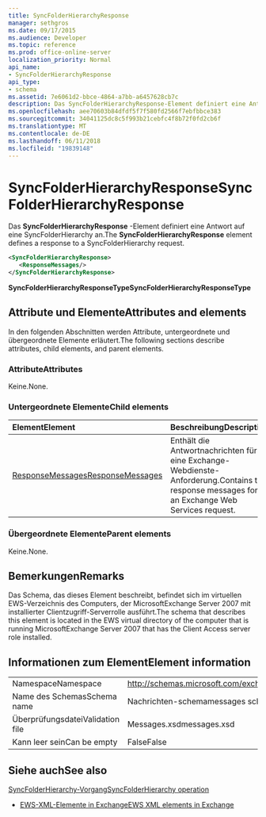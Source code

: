 ```yaml
---
title: SyncFolderHierarchyResponse
manager: sethgros
ms.date: 09/17/2015
ms.audience: Developer
ms.topic: reference
ms.prod: office-online-server
localization_priority: Normal
api_name:
- SyncFolderHierarchyResponse
api_type:
- schema
ms.assetid: 7e6061d2-bbce-4864-a7bb-a6457628cb7c
description: Das SyncFolderHierarchyResponse-Element definiert eine Antwort auf eine SyncFolderHierarchy an.
ms.openlocfilehash: aee70603b84dfdf5f7f580fd2566f7ebfbbce383
ms.sourcegitcommit: 34041125dc8c5f993b21cebfc4f8b72f0fd2cb6f
ms.translationtype: MT
ms.contentlocale: de-DE
ms.lasthandoff: 06/11/2018
ms.locfileid: "19839148"
---
```

# <a name="syncfolderhierarchyresponse"></a><span data-ttu-id="b5903-103">SyncFolderHierarchyResponse</span><span class="sxs-lookup"><span data-stu-id="b5903-103">SyncFolderHierarchyResponse</span></span>

<span data-ttu-id="b5903-104">Das **SyncFolderHierarchyResponse** -Element definiert eine Antwort auf eine SyncFolderHierarchy an.</span><span class="sxs-lookup"><span data-stu-id="b5903-104">The **SyncFolderHierarchyResponse** element defines a response to a SyncFolderHierarchy request.</span></span> 
  
```xml
<SyncFolderHierarchyResponse>
   <ResponseMessages/>
</SyncFolderHierarchyResponse>
```

 <span data-ttu-id="b5903-105">**SyncFolderHierarchyResponseType**</span><span class="sxs-lookup"><span data-stu-id="b5903-105">**SyncFolderHierarchyResponseType**</span></span>
## <a name="attributes-and-elements"></a><span data-ttu-id="b5903-106">Attribute und Elemente</span><span class="sxs-lookup"><span data-stu-id="b5903-106">Attributes and elements</span></span>

<span data-ttu-id="b5903-107">In den folgenden Abschnitten werden Attribute, untergeordnete und übergeordnete Elemente erläutert.</span><span class="sxs-lookup"><span data-stu-id="b5903-107">The following sections describe attributes, child elements, and parent elements.</span></span>
  
### <a name="attributes"></a><span data-ttu-id="b5903-108">Attribute</span><span class="sxs-lookup"><span data-stu-id="b5903-108">Attributes</span></span>

<span data-ttu-id="b5903-109">Keine.</span><span class="sxs-lookup"><span data-stu-id="b5903-109">None.</span></span>
  
### <a name="child-elements"></a><span data-ttu-id="b5903-110">Untergeordnete Elemente</span><span class="sxs-lookup"><span data-stu-id="b5903-110">Child elements</span></span>

|<span data-ttu-id="b5903-111">**Element**</span><span class="sxs-lookup"><span data-stu-id="b5903-111">**Element**</span></span>|<span data-ttu-id="b5903-112">**Beschreibung**</span><span class="sxs-lookup"><span data-stu-id="b5903-112">**Description**</span></span>|
|:-----|:-----|
|[<span data-ttu-id="b5903-113">ResponseMessages</span><span class="sxs-lookup"><span data-stu-id="b5903-113">ResponseMessages</span></span>](responsemessages.md) <br/> |<span data-ttu-id="b5903-114">Enthält die Antwortnachrichten für eine Exchange-Webdienste-Anforderung.</span><span class="sxs-lookup"><span data-stu-id="b5903-114">Contains the response messages for an Exchange Web Services request.</span></span>  <br/> |
   
### <a name="parent-elements"></a><span data-ttu-id="b5903-115">Übergeordnete Elemente</span><span class="sxs-lookup"><span data-stu-id="b5903-115">Parent elements</span></span>

<span data-ttu-id="b5903-116">Keine.</span><span class="sxs-lookup"><span data-stu-id="b5903-116">None.</span></span>
  
## <a name="remarks"></a><span data-ttu-id="b5903-117">Bemerkungen</span><span class="sxs-lookup"><span data-stu-id="b5903-117">Remarks</span></span>

<span data-ttu-id="b5903-118">Das Schema, das dieses Element beschreibt, befindet sich im virtuellen EWS-Verzeichnis des Computers, der MicrosoftExchange Server 2007 mit installierter Clientzugriff-Serverrolle ausführt.</span><span class="sxs-lookup"><span data-stu-id="b5903-118">The schema that describes this element is located in the EWS virtual directory of the computer that is running MicrosoftExchange Server 2007 that has the Client Access server role installed.</span></span>
  
## <a name="element-information"></a><span data-ttu-id="b5903-119">Informationen zum Element</span><span class="sxs-lookup"><span data-stu-id="b5903-119">Element information</span></span>

|||
|:-----|:-----|
|<span data-ttu-id="b5903-120">Namespace</span><span class="sxs-lookup"><span data-stu-id="b5903-120">Namespace</span></span>  <br/> |http://schemas.microsoft.com/exchange/services/2006/messages  <br/> |
|<span data-ttu-id="b5903-121">Name des Schemas</span><span class="sxs-lookup"><span data-stu-id="b5903-121">Schema name</span></span>  <br/> |<span data-ttu-id="b5903-122">Nachrichten-schema</span><span class="sxs-lookup"><span data-stu-id="b5903-122">messages schema</span></span>  <br/> |
|<span data-ttu-id="b5903-123">Überprüfungsdatei</span><span class="sxs-lookup"><span data-stu-id="b5903-123">Validation file</span></span>  <br/> |<span data-ttu-id="b5903-124">Messages.xsd</span><span class="sxs-lookup"><span data-stu-id="b5903-124">messages.xsd</span></span>  <br/> |
|<span data-ttu-id="b5903-125">Kann leer sein</span><span class="sxs-lookup"><span data-stu-id="b5903-125">Can be empty</span></span>  <br/> |<span data-ttu-id="b5903-126">False</span><span class="sxs-lookup"><span data-stu-id="b5903-126">False</span></span>  <br/> |
   
## <a name="see-also"></a><span data-ttu-id="b5903-127">Siehe auch</span><span class="sxs-lookup"><span data-stu-id="b5903-127">See also</span></span>



[<span data-ttu-id="b5903-128">SyncFolderHierarchy-Vorgang</span><span class="sxs-lookup"><span data-stu-id="b5903-128">SyncFolderHierarchy operation</span></span>](syncfolderhierarchy-operation.md)


- [<span data-ttu-id="b5903-129">EWS-XML-Elemente in Exchange</span><span class="sxs-lookup"><span data-stu-id="b5903-129">EWS XML elements in Exchange</span></span>](ews-xml-elements-in-exchange.md)

